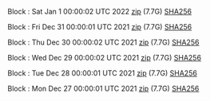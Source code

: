Block [](https://insight.dash.org/insight/block/): Sat Jan  1 00:00:02 UTC 2022 [zip](https://dash-bootstrap.ams3.digitaloceanspaces.com/mainnet/2022-01-01/bootstrap.dat.zip) (7.7G) [SHA256](https://dash-bootstrap.ams3.digitaloceanspaces.com/mainnet/2022-01-01/sha256.txt)

Block [](https://insight.dash.org/insight/block/): Fri Dec 31 00:00:01 UTC 2021 [zip](https://dash-bootstrap.ams3.digitaloceanspaces.com/mainnet/2021-12-31/bootstrap.dat.zip) (7.7G) [SHA256](https://dash-bootstrap.ams3.digitaloceanspaces.com/mainnet/2021-12-31/sha256.txt)

Block [](https://insight.dash.org/insight/block/): Thu Dec 30 00:00:02 UTC 2021 [zip](https://dash-bootstrap.ams3.digitaloceanspaces.com/mainnet/2021-12-30/bootstrap.dat.zip) (7.7G) [SHA256](https://dash-bootstrap.ams3.digitaloceanspaces.com/mainnet/2021-12-30/sha256.txt)

Block [](https://insight.dash.org/insight/block/): Wed Dec 29 00:00:02 UTC 2021 [zip](https://dash-bootstrap.ams3.digitaloceanspaces.com/mainnet/2021-12-29/bootstrap.dat.zip) (7.7G) [SHA256](https://dash-bootstrap.ams3.digitaloceanspaces.com/mainnet/2021-12-29/sha256.txt)

Block [](https://insight.dash.org/insight/block/): Tue Dec 28 00:00:01 UTC 2021 [zip](https://dash-bootstrap.ams3.digitaloceanspaces.com/mainnet/2021-12-28/bootstrap.dat.zip) (7.7G) [SHA256](https://dash-bootstrap.ams3.digitaloceanspaces.com/mainnet/2021-12-28/sha256.txt)

Block [](https://insight.dash.org/insight/block/): Mon Dec 27 00:00:01 UTC 2021 [zip](https://dash-bootstrap.ams3.digitaloceanspaces.com/mainnet/2021-12-27/bootstrap.dat.zip) (7.7G) [SHA256](https://dash-bootstrap.ams3.digitaloceanspaces.com/mainnet/2021-12-27/sha256.txt)
